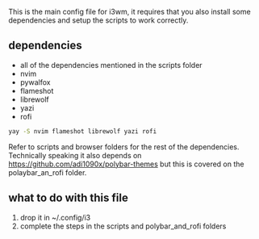 This is the main config file for i3wm, it requires that you also install some dependencies and setup the scripts to work correctly.

## dependencies

- all of the dependencies mentioned in the scripts folder
- nvim
- pywalfox
- flameshot
- librewolf
- yazi
- rofi

```bash
yay -S nvim flameshot librewolf yazi rofi
```
 Refer to scripts and browser folders for the rest of the dependencies.\
 Technically speaking it also depends on https://github.com/adi1090x/polybar-themes but this is covered on the polaybar_an_rofi folder.
 
## what to do with this file

1. drop it in ~/.config/i3
2. complete the steps in the scripts and polybar_and_rofi folders

